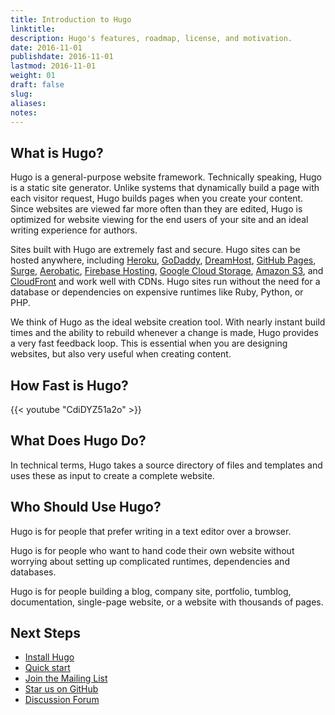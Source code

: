 ```yaml
---
title: Introduction to Hugo
linktitle:
description: Hugo's features, roadmap, license, and motivation.
date: 2016-11-01
publishdate: 2016-11-01
lastmod: 2016-11-01
weight: 01
draft: false
slug:
aliases:
notes:
---
```


## What is Hugo?

Hugo is a general-purpose website framework. Technically speaking, Hugo is
a static site generator. Unlike systems that dynamically build a page
with each visitor request, Hugo builds pages when you create
your content. Since websites are viewed far more often than they are
edited, Hugo is optimized for website viewing for the end users of your site and an ideal writing experience for authors.

Sites built with Hugo are extremely fast and secure. Hugo sites can
be hosted anywhere, including [Heroku][], [GoDaddy][], [DreamHost][],
[GitHub Pages][], [Surge][], [Aerobatic][], [Firebase Hosting][],
[Google Cloud Storage][], [Amazon S3][], and [CloudFront][] and work well
with CDNs. Hugo sites run without the need for a database or dependencies on expensive runtimes like Ruby, Python, or PHP.

We think of Hugo as the ideal website creation tool. With nearly instant
build times and the ability to rebuild whenever a change is made, Hugo
provides a very fast feedback loop. This is essential when you are
designing websites, but also very useful when creating content.

## How Fast is Hugo?

{{< youtube "CdiDYZ51a2o" >}}


## What Does Hugo Do?

In technical terms, Hugo takes a source directory of files and
templates and uses these as input to create a complete website.

## Who Should Use Hugo?

Hugo is for people that prefer writing in a text editor over
a browser.

Hugo is for people who want to hand code their own website without
worrying about setting up complicated runtimes, dependencies and
databases.

Hugo is for people building a blog, company site, portfolio, tumblog,
documentation, single-page website, or a website with thousands of
pages.


[Aerobatic]: https://www.aerobatic.com/
[Amazon S3]: http://aws.amazon.com/s3/
[CloudFront]: http://aws.amazon.com/cloudfront/ "Amazon CloudFront"
[DreamHost]: http://www.dreamhost.com/
[Firebase Hosting]: https://firebase.google.com/docs/hosting/
[GitHub Pages]: https://pages.github.com/
[GitLab]: https://about.gitlab.com
[Go language]: http://golang.org/ "The Go Programming Language"
[GoDaddy]: https://www.godaddy.com/
[Google Cloud Storage]: http://cloud.google.com/storage/
[Heroku]: https://www.heroku.com/
[Jekyll]: http://jekyllrb.com/
[Middleman]: https://middlemanapp.com/
[Nanoc]: http://nanoc.ws/
[Surge]: https://surge.sh

## Next Steps

 * [Install Hugo](/overview/installing/)
 * [Quick start](/overview/quickstart/)
 * [Join the Mailing List](/community/mailing-list/)
 * [Star us on GitHub](https://github.com/spf13/hugo)
 * [Discussion Forum](http://discuss.gohugo.io/)